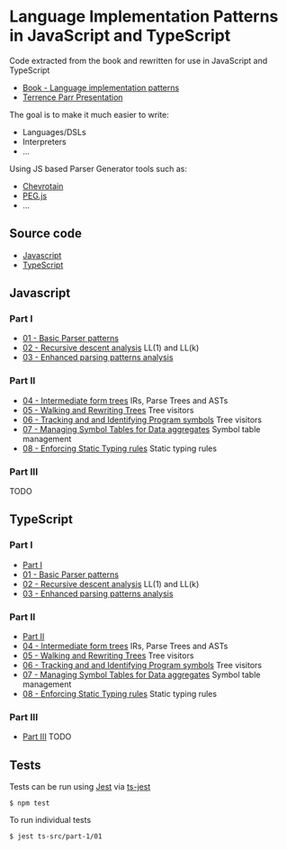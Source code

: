 # Language Implementation Patterns in JavaScript and TypeScript

Code extracted from the book and rewritten for use in JavaScript and TypeScript

- [Book - Language implementation patterns](./book)
- [Terrence Parr Presentation](https://www.youtube.com/watch?v=q8p1voEiu8Q&feature=youtu.be)

The goal is to make it much easier to write:

- Languages/DSLs
- Interpreters
- ...

Using JS based Parser Generator tools such as:

- [Chevrotain](https://sap.github.io/chevrotain/docs/)
- [PEG.js](https://pegjs.org)
- ...

## Source code

- [Javascript](#Javascript)
- [TypeScript](#TypeScript)

## Javascript

### Part I

- [01 - Basic Parser patterns](./src/01.js)
- [02 - Recursive descent analysis](./src/02.js) LL(1) and LL(k)
- [03 - Enhanced parsing patterns analysis](./src/03.js)

### Part II

- [04 - Intermediate form trees](./src/04.js) IRs, Parse Trees and ASTs
- [05 - Walking and Rewriting Trees](./src/05.js) Tree visitors
- [06 - Tracking and and Identifying Program symbols](./src/06.js) Tree visitors
- [07 - Managing Symbol Tables for Data aggregates](./src/07.js) Symbol table management
- [08 - Enforcing Static Typing rules](./src/08.js) Static typing rules

### Part III

TODO

## TypeScript

### Part I

- [Part I](./ts-src/part-1/)
- [01 - Basic Parser patterns](./ts-src/part-1/01)
- [02 - Recursive descent analysis](./ts-src/part-1/02) LL(1) and LL(k)
- [03 - Enhanced parsing patterns analysis](./ts-src/part-1/03)

### Part II

- [Part II](./ts-src/part-2/)
- [04 - Intermediate form trees](./ts-src/part-2/04) IRs, Parse Trees and ASTs
- [05 - Walking and Rewriting Trees](./ts-src/part-2/05) Tree visitors
- [06 - Tracking and and Identifying Program symbols](./ts-src/part-2/06) Tree visitors
- [07 - Managing Symbol Tables for Data aggregates](./ts-src/part-2/07) Symbol table management
- [08 - Enforcing Static Typing rules](./ts-src/part-2/08) Static typing rules

### Part III

- [Part III](./ts-src/part-3/) TODO

## Tests

Tests can be run using [Jest]() via [ts-jest]()

`$ npm test`

To run individual tests

`$ jest ts-src/part-1/01`
